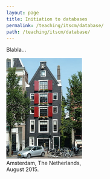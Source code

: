 ```yaml
---
layout: page
title: Initiation to databases
permalink: /teaching/itscm/database/
path: /teaching/itscm/database/
---
```


<div class="page-col-wrapper">
  <div class="page-col page-col-1">
    <p>Blabla...</p>
  </div>
  <div class="page-col page-col-2">
    <p><img src="/images/amsterdam.jpg" alt="Amsterdam, The Netherlands, August
    2015." width="200" height="267" /><br />
    Amsterdam, The Netherlands,<br /> August 2015.</p>
  </div>
</div>
